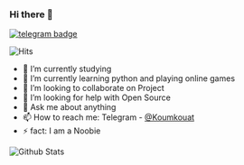 ### Hi there 👋
[![telegram badge](https://img.shields.io/badge/x_row-30302f?style=flat&logo=telegram)](https://t.me/koumkouat)

![Hits](https://hits.seeyoufarm.com/api/count/incr/badge.svg?url=https://github.com/ravidkumar/)

- 🔭 I’m currently studying
- 🌱 I’m currently learning python and playing online games
- 👯 I’m looking to collaborate on Project
- 🤔 I’m looking for help with Open Source
- 💬 Ask me about anything
- 📫 How to reach me: Telegram - [@Koumkouat](https://t.me/koumkouat)
- ⚡ fact: I am a Noobie

![Github Stats](https://github-readme-stats.vercel.app/api?username=ravidkumar&show_icons=true&title_color=fff&icon_color=79ff97&text_color=9f9f9f&bg_color=151515)
